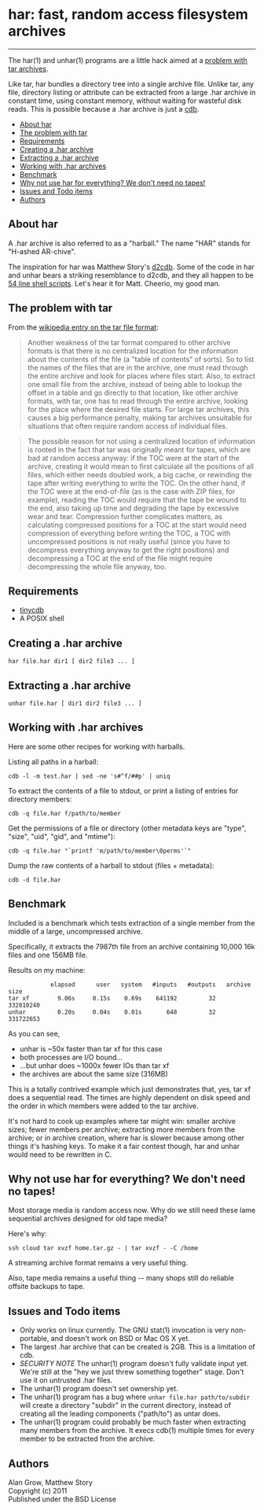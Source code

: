 # har: fast, random access filesystem archives #
------------------------------------------------

The har(1) and unhar(1) programs are a little hack aimed at a [problem with tar archives](http://en.wikipedia.org/wiki/Tar_%28file_format%29#Random_access).

Like tar, har bundles a directory tree into a single archive file. Unlike tar, any file, directory listing or attribute can be extracted from a large .har archive in constant time, using constant memory, without waiting for wasteful disk reads. This is possible because a .har archive is just a [cdb](http://cr.yp.to/cdb.html).

* [About har](#about-har)
* [The problem with tar](#problem-with-tar)
* [Requirements](#requirements)
* [Creating a .har archive](#creating-har)
* [Extracting a .har archive](#extracting-har)
* [Working with .har archives](#working-with-har)
* [Benchmark](#benchmark)
* [Why not use har for everything? We don't need no tapes!](#har-for-everything)
* [Issues and Todo items](#issues-todos)
* [Authors](#authors)

## About har ##
<a name="about-har"></a>

A .har archive is also referred to as a "harball." The name "HAR" stands for "H-ashed AR-chive".

The inspiration for har was Matthew Story's [d2cdb](https://github.com/matthewstory/d2cdb). Some of the code in har and unhar bears a striking resemblance to d2cdb, and they all happen to be [54 line shell scripts](http://54lines.com/). Let's hear it for Matt. Cheerio, my good man.

## The problem with tar ##
<a name="problem-with-tar"></a>

From the [wikipedia entry on the tar file format](http://en.wikipedia.org/wiki/Tar_%28file_format%29#Random_access):

> Another weakness of the tar format compared to other archive formats is that there is no centralized location for the information about the contents of the file (a "table of contents" of sorts). So to list the names of the files that are in the archive, one must read through the entire archive and look for places where files start. Also, to extract one small file from the archive, instead of being able to lookup the offset in a table and go directly to that location, like other archive formats, with tar, one has to read through the entire archive, looking for the place where the desired file starts. For large tar archives, this causes a big performance penalty, making tar archives unsuitable for situations that often require random access of individual files.

> The possible reason for not using a centralized location of information is rooted in the fact that tar was originally meant for tapes, which are bad at random access anyway: if the TOC were at the start of the archive, creating it would mean to first calculate all the positions of all files, which either needs doubled work, a big cache, or rewinding the tape after writing everything to write the TOC. On the other hand, if the TOC were at the end-of-file (as is the case with ZIP files, for example), reading the TOC would require that the tape be wound to the end, also taking up time and degrading the tape by excessive wear and tear. Compression further complicates matters, as calculating compressed positions for a TOC at the start would need compression of everything before writing the TOC, a TOC with uncompressed positions is not really useful (since you have to decompress everything anyway to get the right positions) and decompressing a TOC at the end of the file might require decompressing the whole file anyway, too.

## Requirements ##
<a name="requirements"></a>

* [tinycdb](http://www.corpit.ru/mjt/tinycdb.html)
* A POSIX shell

## Creating a .har archive ##
<a name="creating-har"></a>

    har file.har dir1 [ dir2 file3 ... ]

## Extracting a .har archive ##
<a name="extracting-har"></a>

    unhar file.har [ dir1 dir2 file3 ... ]

## Working with .har archives ##
<a name="working-with-har"></a>

Here are some other recipes for working with harballs.

Listing all paths in a harball:

    cdb -l -m test.har | sed -ne 's#^f/##p' | uniq

To extract the contents of a file to stdout, or print a listing of entries for directory members:

    cdb -q file.har f/path/to/member

Get the permissions of a file or directory (other metadata keys are "type", "size", "uid", "gid", and "mtime"):

    cdb -q file.har "`printf 'm/path/to/member\0perms'`"

Dump the raw contents of a harball to stdout (files + metadata):

    cdb -d file.har

## Benchmark ##
<a name="benchmark"></a>

Included is a benchmark which tests extraction of a single member from the middle of a large, uncompressed archive.

Specifically, it extracts the 7987th file from an archive containing 10,000 16k files and one 156MB file.

Results on my machine:

                elapsed      user   system   #inputs   #outputs   archive size   
    tar xf        9.06s     0.15s    0.69s    641192         32      332810240
    unhar         0.20s     0.04s    0.01s       648         32      331722653

As you can see,

* unhar is ~50x faster than tar xf for this case
* both processes are I/O bound...
* ...but unhar does ~1000x fewer IOs than tar xf
* the archives are about the same size (316MB)

This is a totally contrived example which just demonstrates that, yes, tar xf does a sequential read. The times are highly dependent on disk speed and the order in which members were added to the tar archive.

It's not hard to cook up examples where tar might win: smaller archive sizes; fewer members per archive; extracting more members from the archive; or in archive creation, where har is slower because among other things it's hashing keys. To make it a fair contest though, har and unhar would need to be rewritten in C.

## Why not use har for everything? We don't need no tapes! ##
<a name="har-for-everything"></a>

Most storage media is random access now. Why do we still need these lame sequential archives designed for old tape media?

Here's why:

    ssh cloud tar xvzf home.tar.gz - | tar xvzf - -C /home

A streaming archive format remains a very useful thing.

Also, tape media remains a useful thing -- many shops still do reliable offsite backups to tape.

## Issues and Todo items ##
<a name="issues-todos"></a>

* Only works on linux currently. The GNU stat(1) invocation is very non-portable, and doesn't work on BSD or Mac OS X yet.
* The largest .har archive that can be created is 2GB. This is a limitation of cdb.
* *SECURITY NOTE* The unhar(1) program doesn't fully validate input yet. We're still at the "hey we just threw something together" stage. Don't use it on untrusted .har files.
* The unhar(1) program doesn't set ownership yet.
* The unhar(1) program has a bug where `unhar file.har path/to/subdir` will create a directory "subdir" in the current directory, instead of creating all the leading components ("path/to") as untar does.
* The unhar(1) program could probably be much faster when extracting many members from the archive. It execs cdb(1) multiple times for every member to be extracted from the archive.

## Authors ##
<a name="authors"></a>

Alan Grow, Matthew Story  
Copyright (c) 2011  
Published under the BSD License


